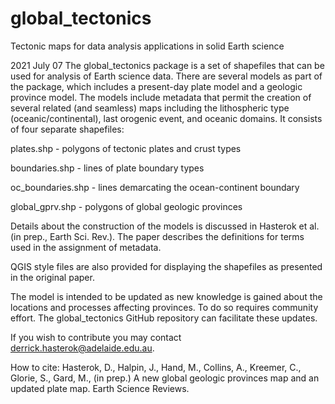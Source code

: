 # global_tectonics
 Tectonic maps for data analysis applications in solid Earth science

2021 July 07
The global_tectonics package is a set of shapefiles that can be used for analysis of Earth science data.  There are several models as part of the package, which includes a present-day plate model and a geologic province model.  The models include metadata that permit the creation of several related (and seamless) maps including the lithospheric type (oceanic/continental), last orogenic event, and oceanic domains.  It consists of four separate shapefiles:
  
  plates.shp - polygons of tectonic plates and crust types
  
  boundaries.shp - lines of plate boundary types
  
  oc_boundaries.shp - lines demarcating the ocean-continent boundary
  
  global_gprv.shp - polygons of global geologic provinces

Details about the construction of the models is discussed in Hasterok et al. (in prep., Earth Sci. Rev.).  The paper describes the definitions for terms used in the assignment of metadata.

QGIS style files are also provided for displaying the shapefiles as presented in the original paper.

The model is intended to be updated as new knowledge is gained about the locations and processes affecting provinces.  To do so requires community effort.  The global_tectonics GitHub repository can facilitate these updates.

If you wish to contribute you may contact derrick.hasterok@adelaide.edu.au.

How to cite: Hasterok, D., Halpin, J., Hand, M., Collins, A., Kreemer, C., Glorie, S., Gard, M., (in prep.) A new global geologic provinces map and an updated plate map. Earth Science Reviews.
